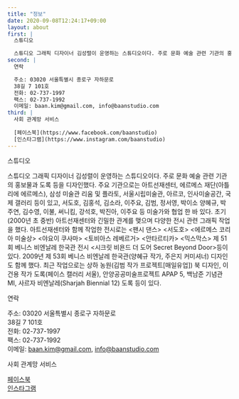 ```yaml
---
title: "정보"
date: 2020-09-08T12:24:17+09:00
layout: about
first: |
  스튜디오

  스튜디오 그래픽 디자이너 김성렬이 운영하는 스튜디오이다. 주로 문화 예술 관련 기관의 홍보물과 도록 등을 디자인했다. 주요 기관으로는 아트선재센터, 에르메스 재단(아틀리에 에르메스), 삼성 미술관 리움 및 플라토, 서울시립미술관, 아르코, 인사미술공간, 국제 갤러리 등이 있고, 서도호, 김홍석, 김소라, 이주요, 김범, 정서영, 박이소 양혜규, 박주연, 김수영, 이불, 써니킴, 강석호, 박진아, 이주요 등 미술가와 협업 한 바 있다. 초기(2000년 초 중반) 아트선재센터와 긴밀한 관계를 맺으며 다양한 전시 관련 그래픽 작업을 했다. 아트선재센터와 함께 작업한 전시로는 <팬시 댄스> <서도호> <에르메스 코리아 미술상> <야요이 쿠사마> <토비아스 레베르거> <안타르티카> <믹스막스> 제 51회 베니스 비엔날레 한국관 전시 <시크릿 비욘드 더 도어 Secret Beyond Door>등이 있다. 2009년 제 53회 베니스 비엔날레 한국관(양혜규 작가, 주은지 커미셔너) 디자인도 함께 했다. 최근 작업으로는 상하 농원(김범 작가 프로젝트[매일유업]) 북 디자인, 이건용 작가 도록(페이스 캘러리 서울), 안양공공미술프로젝트 APAP 5, 백남준 기념관 MI, 사르자 비엔날레(Sharjah Biennial 12) 도록 등이 있다.
second: |
  연락

  주소: 03020 서울특별시 종로구 자하문로    
  38길 7 101호    
  전화: 02-737-1997    
  팩스: 02-737-1992    
  이메일: baan.kim@gmail.com, info@baanstudio.com    
third: |
  사회 관계망 서비스
  
  [페이스북](https://www.facebook.com/baanstudio)    
  [인스타그램](https://www.instagram.com/baanstudio)    
---
```


스튜디오

스튜디오 그래픽 디자이너 김성렬이 운영하는 스튜디오이다. 주로 문화 예술 관련 기관의 홍보물과 도록 등을 디자인했다. 주요 기관으로는 아트선재센터, 에르메스 재단(아틀리에 에르메스), 삼성 미술관 리움 및 플라토, 서울시립미술관, 아르코, 인사미술공간, 국제 갤러리 등이 있고, 서도호, 김홍석, 김소라, 이주요, 김범, 정서영, 박이소 양혜규, 박주연, 김수영, 이불, 써니킴, 강석호, 박진아, 이주요 등 미술가와 협업 한 바 있다. 초기(2000년 초 중반) 아트선재센터와 긴밀한 관계를 맺으며 다양한 전시 관련 그래픽 작업을 했다. 아트선재센터와 함께 작업한 전시로는 <팬시 댄스> <서도호> <에르메스 코리아 미술상> <야요이 쿠사마> <토비아스 레베르거> <안타르티카> <믹스막스> 제 51회 베니스 비엔날레 한국관 전시 <시크릿 비욘드 더 도어 Secret Beyond Door>등이 있다. 2009년 제 53회 베니스 비엔날레 한국관(양혜규 작가, 주은지 커미셔너) 디자인도 함께 했다. 최근 작업으로는 상하 농원(김범 작가 프로젝트[매일유업]) 북 디자인, 이건용 작가 도록(페이스 캘러리 서울), 안양공공미술프로젝트 APAP 5, 백남준 기념관 MI, 사르자 비엔날레(Sharjah Biennial 12) 도록 등이 있다.

연락

주소: 03020 서울특별시 종로구 자하문로    
38길 7 101호    
전화: 02-737-1997    
팩스: 02-737-1992    
이메일: baan.kim@gmail.com, info@baanstudio.com 

사회 관계망 서비스

[페이스북](https://www.facebook.com/baanstudio)    
[인스타그램](https://www.instagram.com/baanstudio)
